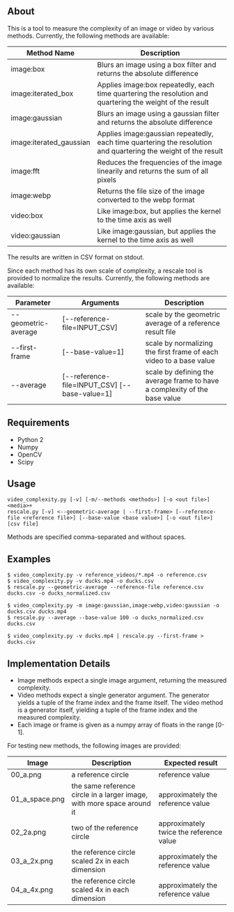 ## About

This is a tool to measure the complexity of an image or video by various methods. Currently, the following methods are available:

Method Name | Description
--- | ---
image:box | Blurs an image using a box filter and returns the absolute difference
image:iterated_box | Applies image:box repeatedly, each time quartering the resolution and quartering the weight of the result
image:gaussian | Blurs an image using a gaussian filter and returns the absolute difference
image:iterated_gaussian | Applies image:gaussian repeatedly, each time quartering the resolution and quartering the weight of the result
image:fft | Reduces the frequencies of the image linearily and returns the sum of all pixels
image:webp | Returns the file size of the image converted to the webp format
video:box | Like image:box, but applies the kernel to the time axis as well
video:gaussian | Like image:gaussian, but applies the kernel to the time axis as well

The results are written in CSV format on stdout.

Since each method has its own scale of complexity, a rescale tool is provided to normalize the results. Currently, the following methods are available:

Parameter | Arguments | Description
--- | --- | ---
--geometric-average | [--reference-file=INPUT_CSV] | scale by the geometric average of a reference result file
--first-frame | [--base-value=1] | scale by normalizing the first frame of each video to a base value
--average | [--reference-file=INPUT_CSV] [--base-value=1] | scale by defining the average frame to have a complexity of the base value

## Requirements

* Python 2
* Numpy
* OpenCV
* Scipy

## Usage

```
video_complexity.py [-v] [-m/--methods <methods>] [-o <out file>] <media>+
rescale.py [-v] <--geometric-average | --first-frame> [--reference-file <reference file>] [--base-value <base value>] [-o <out file>] [csv file]
```

Methods are specified comma-separated and without spaces.

## Examples

```
$ video_complexity.py -v reference_videos/*.mp4 -o reference.csv
$ video_complexity.py -v ducks.mp4 -o ducks.csv
$ rescale.py --geometric-average --reference-file reference.csv ducks.csv -o ducks_normalized.csv
```

```
$ video_complexity.py -m image:gaussian,image:webp,video:gaussian -o ducks.csv ducks.mp4
$ rescale.py --average --base-value 100 -o ducks_normalized.csv ducks.csv
```

```
$ video_complexity.py -v ducks.mp4 | rescale.py --first-frame > ducks.csv
```

## Implementation Details

* Image methods expect a single image argument, returning the measured complexity.
* Video methods expect a single generator argument. The generator yields a tuple of the frame index and the frame itself. The video method is a generator itself, yielding a tuple of the frame index and the measured complexity.
* Each image or frame is given as a numpy array of floats in the range [0-1].

For testing new methods, the following images are provided:

Image | Description | Expected result
--- | --- | ---
00_a.png | a reference circle | reference value
01_a_space.png | the same reference circle in a larger image, with more space around it | approximately the reference value
02_2a.png | two of the reference circle | approximately twice the reference value
03_a_2x.png | the reference circle scaled 2x in each dimension | approximately the reference value
04_a_4x.png | the reference circle scaled 4x in each dimension | approximately the reference value
